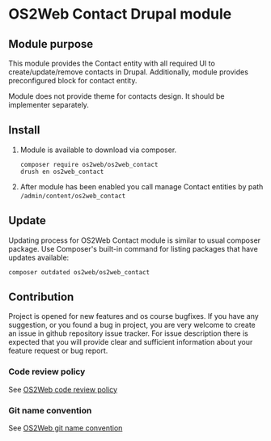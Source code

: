 # OS2Web Contact Drupal module

## Module purpose

This module provides the Contact entity with all required UI to create/update/remove
contacts in Drupal. Additionally, module provides preconfigured block for
contact entity.

Module does not provide theme for contacts design.
It should be implementer separately.

## Install

1. Module is available to download via composer.
    ```
    composer require os2web/os2web_contact
    drush en os2web_contact
    ```
2. After module has been enabled you call manage Contact entities by path `/admin/content/os2web_contact`

## Update
Updating process for OS2Web Contact module is similar to usual composer package.
Use Composer's built-in command for listing packages that have updates available:

```
composer outdated os2web/os2web_contact
```

## Contribution

Project is opened for new features and os course bugfixes.
If you have any suggestion, or you found a bug in project, you are very welcome
to create an issue in github repository issue tracker.
For issue description there is expected that you will provide clear and
sufficient information about your feature request or bug report.

### Code review policy
See [OS2Web code review policy](https://github.com/OS2Web/docs#code-review)

### Git name convention
See [OS2Web git name convention](https://github.com/OS2Web/docs#git-guideline)
